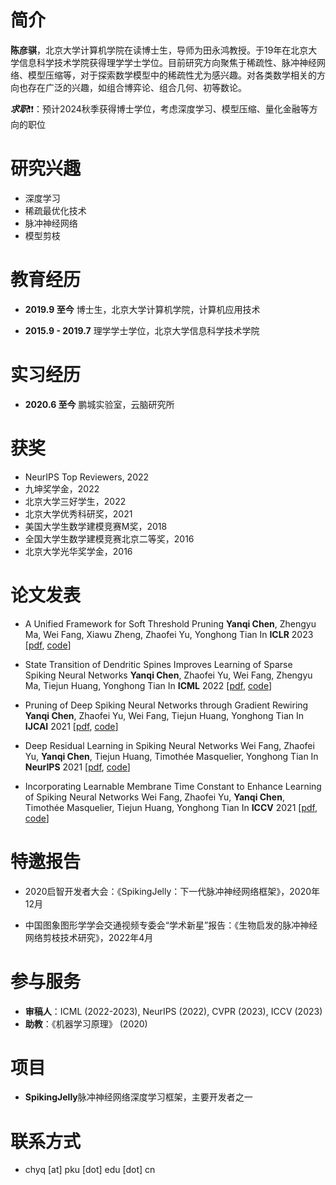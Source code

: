 # 简介

**陈彦骐**，北京大学计算机学院在读博士生，导师为田永鸿教授。于19年在北京大学信息科学技术学院获得理学学士学位。目前研究方向聚焦于稀疏性、脉冲神经网络、模型压缩等，对于探索数学模型中的稀疏性尤为感兴趣。对各类数学相关的方向也存在广泛的兴趣，如组合博弈论、组合几何、初等数论。

***求职***:heavy_exclamation_mark::heavy_exclamation_mark:：预计2024秋季获得博士学位，考虑深度学习、模型压缩、量化金融等方向的职位

# 研究兴趣

- 深度学习
- 稀疏最优化技术
- 脉冲神经网络
- 模型剪枝

# 教育经历

- **2019.9 至今**
  博士生，北京大学计算机学院，计算机应用技术

- **2015.9 - 2019.7**
  理学学士学位，北京大学信息科学技术学院

# 实习经历

- **2020.6 至今**
  鹏城实验室，云脑研究所

# 获奖

- NeurIPS Top Reviewers, 2022
- 九坤奖学金，2022
- 北京大学三好学生，2022
- 北京大学优秀科研奖，2021
- 美国大学生数学建模竞赛M奖，2018
- 全国大学生数学建模竞赛北京二等奖，2016
- 北京大学光华奖学金，2016

# 论文发表

- A Unified Framework for Soft Threshold Pruning
  **Yanqi Chen**, Zhengyu Ma, Wei Fang, Xiawu Zheng, Zhaofei Yu, Yonghong Tian
  In **ICLR** 2023 [[pdf](https://openreview.net/pdf?id=cCFqcrq0d8), [code](https://github.com/Yanqi-Chen/LATS)]

- State Transition of Dendritic Spines Improves Learning of Sparse Spiking Neural Networks
  **Yanqi Chen**, Zhaofei Yu, Wei Fang, Zhengyu Ma, Tiejun Huang, Yonghong Tian
  In **ICML** 2022 [[pdf](https://proceedings.mlr.press/v162/chen22ac/chen22ac.pdf), [code](https://github.com/Yanqi-Chen/STDS)]

- Pruning of Deep Spiking Neural Networks through Gradient Rewiring
  **Yanqi Chen**, Zhaofei Yu, Wei Fang, Tiejun Huang, Yonghong Tian
  In **IJCAI** 2021 [[pdf](https://www.ijcai.org/proceedings/2021/0236.pdf), [code](https://github.com/Yanqi-Chen/Gradient-Rewiring)]

- Deep Residual Learning in Spiking Neural Networks
  Wei Fang, Zhaofei Yu, **Yanqi Chen**, Tiejun Huang, Timothée Masquelier, Yonghong Tian
  In **NeurIPS** 2021 [[pdf](https://proceedings.neurips.cc/paper/2021/file/afe434653a898da20044041262b3ac74-Paper.pdf), [code](https://github.com/fangwei123456/Spike-Element-Wise-ResNet)]

- Incorporating Learnable Membrane Time Constant to Enhance Learning of Spiking Neural Networks
  Wei Fang, Zhaofei Yu, **Yanqi Chen**, Timothée Masquelier, Tiejun Huang, Yonghong Tian
  In **ICCV** 2021 [[pdf](https://openaccess.thecvf.com/content/ICCV2021/papers/Fang_Incorporating_Learnable_Membrane_Time_Constant_To_Enhance_Learning_of_Spiking_ICCV_2021_paper.pdf), [code](https://github.com/fangwei123456/Parametric-Leaky-Integrate-and-Fire-Spiking-Neuron)]


# 特邀报告

- 2020启智开发者大会：《SpikingJelly：下一代脉冲神经网络框架》，2020年12月

- 中国图象图形学学会交通视频专委会“学术新星”报告：《生物启发的脉冲神经网络剪枝技术研究》，2022年4月

# 参与服务

- **审稿人**：ICML (2022-2023), NeurIPS (2022), CVPR (2023), ICCV (2023)
- **助教**：《机器学习原理》 (2020)

# 项目

- **SpikingJelly**脉冲神经网络深度学习框架，主要开发者之一

# 联系方式

- chyq [at] pku [dot] edu [dot] cn
